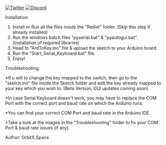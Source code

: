<a href='' target="_blank"><img alt='Twitter' src='https://img.shields.io/badge/OrbitX.Space-100000?style=flat&logo=Twitter&logoColor=ffffff&labelColor=0299FE&color=ffffff'/></a>
<a href='' target="_blank"><img alt='Discord' src='https://img.shields.io/badge/OrbitX.Space-100000?style=flat&logo=Discord&logoColor=ffffff&labelColor=0425F7&color=080000'/></a>

Installation: 

1. Install or Run all the files inside the "Redist" folder. (Skip this step if already installed)
2. Run the windows batch files "pyserial.bat" & "pyautogui.bat". (Installation of required libraries)
3. Head to "ArdToKey.ino" file & upload the sketch to your Arduino board.
4. Run the "Start_Serial_Keyboard.bat" file.
5. Enjoy!


Troubleshooting:

*If u will to change the key mapped to the switch, then go to the "sketch.ino" file inside the Sketch folder and edit the key already mapped to your key which you wish to. (Beta Version, GUI updates coming soon)

*In case Serial Keyboard doesn't work, you may have to replace the COM Port with the correct port and baud rate on which the Arduino runs.

*You can find your correct COM Port and baud rate in the Arduino IDE.
	
*Take a look at the images in the "Troubleshooting" folder to fix your COM Port & baud rate issues (if any).


Author: OrbitX.Space
